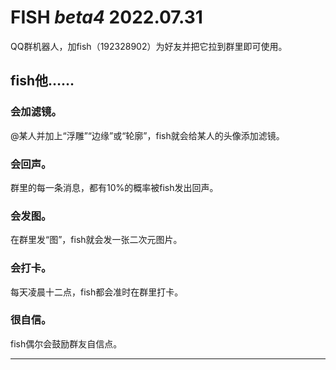 # **FISH** *beta4* 2022.07.31

QQ群机器人，加fish（192328902）为好友并把它拉到群里即可使用。

## fish他……

### 会加滤镜。

@某人并加上“浮雕”“边缘”或“轮廓”，fish就会给某人的头像添加滤镜。

### 会回声。

群里的每一条消息，都有10%的概率被fish发出回声。

### 会发图。

在群里发“图”，fish就会发一张二次元图片。

### 会打卡。

每天凌晨十二点，fish都会准时在群里打卡。

### 很自信。

fish偶尔会鼓励群友自信点。

***
